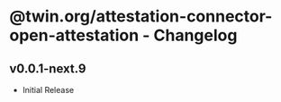 # @twin.org/attestation-connector-open-attestation - Changelog

## v0.0.1-next.9

- Initial Release

